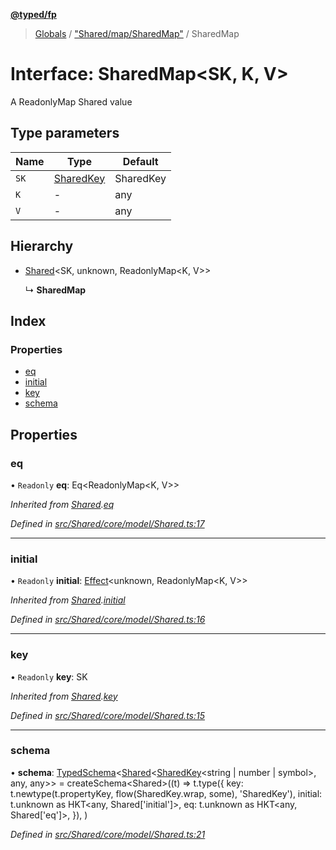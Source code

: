 **[@typed/fp](../README.md)**

> [Globals](../globals.md) / ["Shared/map/SharedMap"](../modules/_shared_map_sharedmap_.md) / SharedMap

# Interface: SharedMap\<SK, K, V>

A ReadonlyMap Shared value

## Type parameters

Name | Type | Default |
------ | ------ | ------ |
`SK` | [SharedKey](../modules/_shared_core_model_sharedkey_.sharedkey.md) | SharedKey |
`K` | - | any |
`V` | - | any |

## Hierarchy

* [Shared](../modules/_shared_core_model_shared_.shared.md)\<SK, unknown, ReadonlyMap\<K, V>>

  ↳ **SharedMap**

## Index

### Properties

* [eq](_shared_map_sharedmap_.sharedmap.md#eq)
* [initial](_shared_map_sharedmap_.sharedmap.md#initial)
* [key](_shared_map_sharedmap_.sharedmap.md#key)
* [schema](_shared_map_sharedmap_.sharedmap.md#schema)

## Properties

### eq

• `Readonly` **eq**: Eq\<ReadonlyMap\<K, V>>

*Inherited from [Shared](../modules/_shared_core_model_shared_.shared.md).[eq](../modules/_shared_core_model_shared_.shared.md#eq)*

*Defined in [src/Shared/core/model/Shared.ts:17](https://github.com/TylorS/typed-fp/blob/f27ba3e/src/Shared/core/model/Shared.ts#L17)*

___

### initial

• `Readonly` **initial**: [Effect](../modules/_effect_effect_.effect.md)\<unknown, ReadonlyMap\<K, V>>

*Inherited from [Shared](../modules/_shared_core_model_shared_.shared.md).[initial](../modules/_shared_core_model_shared_.shared.md#initial)*

*Defined in [src/Shared/core/model/Shared.ts:16](https://github.com/TylorS/typed-fp/blob/f27ba3e/src/Shared/core/model/Shared.ts#L16)*

___

### key

• `Readonly` **key**: SK

*Inherited from [Shared](../modules/_shared_core_model_shared_.shared.md).[key](../modules/_shared_core_model_shared_.shared.md#key)*

*Defined in [src/Shared/core/model/Shared.ts:15](https://github.com/TylorS/typed-fp/blob/f27ba3e/src/Shared/core/model/Shared.ts#L15)*

___

### schema

•  **schema**: [TypedSchema](_io_typedschema_.typedschema.md)\<[Shared](../modules/_shared_core_model_shared_.shared.md)\<[SharedKey](../modules/_shared_core_model_sharedkey_.sharedkey.md)\<string \| number \| symbol>, any, any>> = createSchema\<Shared>((t) => t.type({ key: t.newtype(t.propertyKey, flow(SharedKey.wrap, some), 'SharedKey'), initial: t.unknown as HKT\<any, Shared['initial']>, eq: t.unknown as HKT\<any, Shared['eq']>, }), )

*Defined in [src/Shared/core/model/Shared.ts:21](https://github.com/TylorS/typed-fp/blob/f27ba3e/src/Shared/core/model/Shared.ts#L21)*
